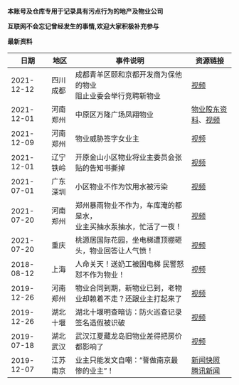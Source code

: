 **本账号及仓库专用于记录具有污点行为的地产及物业公司**

**互联网不会忘记曾经发生的事情,欢迎大家积极补充参与**

**最新资料**

|日期|地区|事件说明|资源链接|
|----|----|  ----  |----|
|2021-12-12|四川成都|成都青羊区颐和京都开发商为保他的物业<br>阻止业委会举行竞聘新物业|[视频](https://github.com/shameorg/shameOrg/blob/main/%E5%9B%9B%E5%B7%9D/%E6%88%90%E9%83%BD%E9%A2%90%E5%92%8C%E4%BA%AC%E9%83%BD%E5%BC%80%E5%8F%91%E5%95%86%E6%AD%A6%E5%8A%9B%E9%98%BB%E6%AD%A2%E4%B8%9A%E4%B8%BB%E6%8A%95%E7%A5%A8.mp4)|
|2021-12-01|河南郑州|中原区万隆广场凤翔物业|[物业股东资料](https://github.com/shameorg/shameOrg/blob/main/%E6%B2%B3%E5%8D%97/%E6%B2%B3%E5%8D%97%E5%87%A4%E7%BF%94%E7%89%A9%E4%B8%9A%E8%82%A1%E4%B8%9C.png)、[视频](https://github.com/shameorg/shameOrg/blob/main/%E6%B2%B3%E5%8D%97/%E9%83%91%E5%B7%9E%E4%B8%87%E9%9A%86%E5%B9%BF%E5%9C%BA%E7%89%A9%E4%B8%9A.mp4)|
|2021-12-09|河南郑州|物业威胁签字女业主|[视频](https://github.com/shameorg/shameOrg/blob/main/%E6%B2%B3%E5%8D%97/%E8%A2%AB%E7%BD%A2%E5%85%8D%E7%9A%84%E5%89%8D%E7%89%A9%E4%B8%9A%E9%AA%9A%E6%89%B0%E5%A8%81%E8%83%81%E5%A5%B3%E4%B8%9A%E4%B8%BB.mp4)|
|2021-12-01|辽宁铁岭|开原金山小区物业将业主委员会张贴的告知书撕掉|[视频](https://github.com/shameorg/shameOrg/blob/main/%E8%BE%BD%E5%AE%81/%E9%93%81%E5%B2%AD%E5%BC%80%E5%8E%9F%E5%B0%8F%E5%8C%BA%E7%89%A9%E4%B8%9A%E5%B0%86%E4%B8%9A%E4%B8%BB%E5%A7%94%E5%91%98%E4%BC%9A%E5%BC%A0%E8%B4%B4%E7%9A%84%E5%91%8A%E7%9F%A5%E4%B9%A6%E6%92%95%E6%8E%89.mp4)|
|2021-07-01|广东深圳|小区物业不作为饮用水被污染|[视频](https://github.com/shameorg/shameOrg/blob/main/%E5%B9%BF%E4%B8%9C/%E6%B7%B1%E5%9C%B3%E5%8D%97%E5%B1%B1%E4%B8%80%E5%B0%8F%E5%8C%BA%E7%89%A9%E4%B8%9A%E4%B8%8D%E4%BD%9C%E4%B8%BA%E9%A5%AE%E7%94%A8%E6%B0%B4%E8%A2%AB%E6%B1%A1%E6%9F%93.mp4)|
|2021-07-20|河南郑州|郑州暴雨物业不作为，车库淹的都是水，<br>业主买抽水泵抽水，忙活了一夜！|[视频](https://github.com/shameorg/shameOrg/blob/main/%E6%B2%B3%E5%8D%97/%E9%83%91%E5%B7%9E%E6%9A%B4%E9%9B%A8%E7%89%A9%E4%B8%9A%E4%B8%8D%E4%BD%9C%E4%B8%BA%EF%BC%8C%E8%BD%A6%E5%BA%93%E6%B7%B9%E7%9A%84%E9%83%BD%E6%98%AF%E6%B0%B4%EF%BC%8C%E4%B8%9A%E4%B8%BB%E4%B9%B0%E6%8A%BD%E6%B0%B4%E6%B3%B5%E6%8A%BD%E6%B0%B4%EF%BC%8C%E5%BF%99%E6%B4%BB%E4%BA%86%E4%B8%80%E5%A4%9C%EF%BC%81.mp4)|
|2021-07-20|重庆|桃源居国际花园，坐电梯遭顶棚砸头，物业回答让人气愤！|[视频](https://github.com/shameorg/shameOrg/blob/main/%E9%87%8D%E5%BA%86/%E6%A1%83%E6%BA%90%E5%B1%85%E5%9B%BD%E9%99%85%E8%8A%B1%E5%9B%AD%EF%BC%8C%E5%9D%90%E7%94%B5%E6%A2%AF%E9%81%AD%E9%A1%B6%E6%A3%9A%E7%A0%B8%E5%A4%B4%EF%BC%8C%E7%89%A9%E4%B8%9A%E5%9B%9E%E7%AD%94%E8%AE%A9%E4%BA%BA%E6%B0%94%E6%84%A4%EF%BC%81.mp4)|
|2018-08-12|上海|人命关天！送奶工被困电梯 民警怒怼不作为物业！|[视频](https://github.com/shameorg/shameOrg/blob/main/%E4%B8%8A%E6%B5%B7/%E4%BA%BA%E5%91%BD%E5%85%B3%E5%A4%A9%EF%BC%81%E9%80%81%E5%A5%B6%E5%B7%A5%E8%A2%AB%E5%9B%B0%E7%94%B5%E6%A2%AF%20%E6%B0%91%E8%AD%A6%E6%80%92%E6%80%BC%E4%B8%8D%E4%BD%9C%E4%B8%BA%E7%89%A9%E4%B8%9A.mp4)|
|2019-12-26|河南郑州|物业合同到期，新物业已到，老物业却赖着不走？还跟业主打起来了|[视频](https://github.com/shameorg/shameOrg/blob/main/%E6%B2%B3%E5%8D%97/%E7%89%A9%E4%B8%9A%E5%90%88%E5%90%8C%E5%88%B0%E6%9C%9F%EF%BC%8C%E6%96%B0%E7%89%A9%E4%B8%9A%E5%B7%B2%E5%88%B0%EF%BC%8C%E8%80%81%E7%89%A9%E4%B8%9A%E5%8D%B4%E8%B5%96%E7%9D%80%E4%B8%8D%E8%B5%B0%EF%BC%9F%E8%BF%98%E8%B7%9F%E4%B8%9A%E4%B8%BB%E6%89%93%E8%B5%B7%E6%9D%A5%E4%BA%86.mp4)|
|2019-12-26|湖北十堰|湖北十堰明查暗访：防火巡查记录签名造假被识破|[视频](https://github.com/shameorg/shameOrg/blob/main/%E6%B9%96%E5%8C%97/%E6%B9%96%E5%8C%97%E5%8D%81%E5%A0%B0%E5%A4%A7%E6%A5%BC%E9%80%81%E9%A3%8E%E7%B3%BB%E7%BB%9F%E6%97%A0%E6%B3%95%E5%90%AF%E5%8A%A8%20%20%E5%B7%A1%E6%9F%A5%E8%AE%B0%E5%BD%95%E7%AD%BE%E5%90%8D%E9%80%A0%E5%81%87%E8%A2%AB%E8%AF%86%E7%A0%B4.mp4)|
|2019-07-18|湖北武汉|武汉江夏藏龙岛旧物业差得把房价都影响了|[视频](https://github.com/shameorg/shameOrg/blob/main/%E6%B9%96%E5%8C%97/%E6%AD%A6%E6%B1%89%E6%B1%9F%E5%A4%8F%E8%97%8F%E9%BE%99%E5%B2%9B%E6%97%A7%E7%89%A9%E4%B8%9A%E5%B7%AE%E5%BE%97%E6%8A%8A%E6%88%BF%E4%BB%B7%E9%83%BD%E5%BD%B1%E5%93%8D%E4%BA%86.mp4)|
|2019-12-07|江苏南京|业主只能发文自嘲：“誓做南京最惨的业主”！|[新闻快照](https://github.com/shameorg/shameOrg/blob/main/%E6%B1%9F%E8%8B%8F/%E5%8F%B2%E4%B8%8A%E6%9C%80%E6%83%A8%EF%BC%81%E5%8D%97%E4%BA%AC%E4%B8%80%E5%B0%8F%E5%8C%BA%E4%B8%9A%E4%B8%BB%E5%93%AD%E8%AF%89%EF%BC%9A%E7%94%B5%E6%A2%AF%E5%9B%B0%E4%BA%BA%E3%80%81%E5%99%AA%E9%9F%B3%E6%B1%A1%E6%9F%93%EF%BC%8C%E6%88%BF%E4%BB%B7%E2%80%A6_%E8%85%BE%E8%AE%AF%E6%96%B0%E9%97%BB.htm) [腾讯新闻](https://new.qq.com/omn/20191207/20191207A0331C00.html)|
